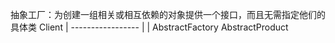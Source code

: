 抽象工厂：为创建一组相关或相互依赖的对象提供一个接口，而且无需指定他们的具体类
                            Client
                              |
                        -----------------
                        |               |
                  AbstractFactory   AbstractProduct



